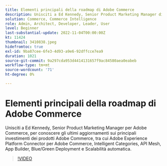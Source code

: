 ```yaml
---
title: Elementi principali della roadmap di Adobe Commerce
description: Unisciti a Ed Kennedy, Senior Product Marketing Manager di Adobe Commerce, per conoscere gli ultimi aggiornamenti sui principali investimenti in prodotti Adobe Commerce
solution: Commerce, Commerce Intelligence
role: Admin, Architect, Developer, Leader, User
level: Beginner
last-substantial-update: 2022-11-04T00:00:00Z
kt: 11424
thumbnail: 3410838.jpeg
hidefromtoc: true
exl-id: 9ba87cee-6fe3-4d93-a9e6-92dffcce7ea9
duration: 1021
source-git-commit: 9a297cda953d4414131657f9ac84580aea0eabeb
workflow-type: tm+mt
source-wordcount: '71'
ht-degree: 0%

---
```


# Elementi principali della roadmap di Adobe Commerce

Unisciti a Ed Kennedy, Senior Product Marketing Manager per Adobe Commerce, per conoscere gli ultimi aggiornamenti sui principali investimenti dei prodotti Adobe Commerce, tra cui Adobe Experience Platform Connector per Adobe Commerce, Intelligent Categories, API Mesh, App Builder, Blue/Green Deployment e Scalabilità automatica.

>[!VIDEO](https://video.tv.adobe.com/v/3410838/?quality=12&learn=on)
